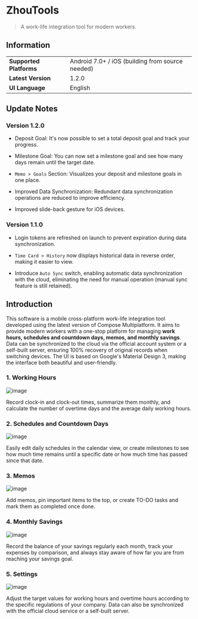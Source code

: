# ZhouTools

> A work-life integration tool for modern workers.

## Information

| |                                                  |
| - |--------------------------------------------------|
| **Supported Platforms** | Android 7.0+ / iOS (building from source needed) |
| **Latest Version** | 1.2.0                                            |
| **UI Language** | English                                          |

## Update Notes

### Version 1.2.0

- Deposit Goal: It's now possible to set a total deposit goal and track your progress.

- Milestone Goal: You can now set a milestone goal and see how many days remain until the target date.

- `Memo > Goals` Section: Visualizes your deposit and milestone goals in one place.

- Improved Data Synchronization: Redundant data synchronization operations are reduced to improve efficiency.

- Improved slide-back gesture for iOS devices.

### Version 1.1.0

- Login tokens are refreshed on launch to prevent expiration during data synchronization.

- `Time Card > History` now displays historical data in reverse order, making it easier to view.

- Introduce `Auto Sync` switch, enabling automatic data synchronization with the cloud, eliminating the need for manual operation (manual sync feature is still retained).

## Introduction

This software is a mobile cross-platform work-life integration tool developed using the latest version of Compose Multiplatform. It aims to provide modern workers with a one-stop platform for managing **work hours, schedules and countdown days, memos, and monthly savings**. Data can be synchronized to the cloud via the official account system or a self-built server, ensuring 100% recovery of original records when switching devices. The UI is based on Google's Material Design 3, making the interface both beautiful and user-friendly.

### 1. Working Hours

![image](https://www.tang-ping.top/assets/assets/images/downloads/img_ztools_1.png)

Record clock-in and clock-out times, summarize them monthly, and calculate the number of overtime days and the average daily working hours.

### 2. Schedules and Countdown Days

![image](https://www.tang-ping.top/assets/assets/images/downloads/img_ztools_2.png)

Easily edit daily schedules in the calendar view, or create milestones to see how much time remains until a specific date or how much time has passed since that date.

### 3. Memos

![image](https://www.tang-ping.top/assets/assets/images/downloads/img_ztools_3.png)

Add memos, pin important items to the top, or create TO-DO tasks and mark them as completed once done.

### 4. Monthly Savings

![image](https://www.tang-ping.top/assets/assets/images/downloads/img_ztools_4.png)

Record the balance of your savings regularly each month, track your expenses by comparison, and always stay aware of how far you are from reaching your savings goal.

### 5. Settings

![image](https://www.tang-ping.top/assets/assets/images/downloads/img_ztools_5.png)

Adjust the target values for working hours and overtime hours according to the specific regulations of your company. Data can also be synchronized with the official cloud service or a self-built server.
